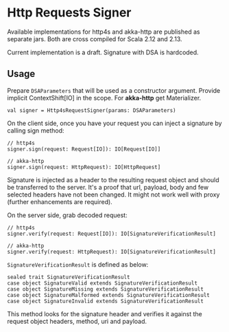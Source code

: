 # Http Requests Signer

Available implementations for http4s and akka-http are published as separate jars. Both are cross compiled for Scala 2.12 and 2.13.

Current implementation is a draft. Signature with DSA is hardcoded.

## Usage

Prepare `DSAParameters` that will be used as a constructor argument. Provide implicit ContextShift[IO] in the scope.
For **akka-http** get Materializer.
  
  
    val signer = Http4sRequestSigner(params: DSAParameters)
  
  
On the client side, once you have your request you can inject a signature by calling sign method:

    // http4s
    signer.sign(request: Request[IO]): IO[Request[IO]]
    
    // akka-http
    signer.sign(request: HttpRequest): IO[HttpRequest] 
    
Signature is injected as a header to the resulting request object and should be transferred to the server. 
It's a proof that url, payload, body and few selected headers have not been changed. It might not work well with proxy (further enhancements are required). 
    
On the server side, grab decoded request:

    // http4s
    signer.verify(request: Request[IO]): IO[SignatureVerificationResult] 
    
    // akka-http
    signer.verify(request: HttpRequest): IO[SignatureVerificationResult]

`SignatureVerificationResult` is defined as below:

    sealed trait SignatureVerificationResult
    case object SignatureValid extends SignatureVerificationResult
    case object SignatureMissing extends SignatureVerificationResult
    case object SignatureMalformed extends SignatureVerificationResult
    case object SignatureInvalid extends SignatureVerificationResult

This method looks for the signature header and verifies it against the request object headers, method, uri and payload.